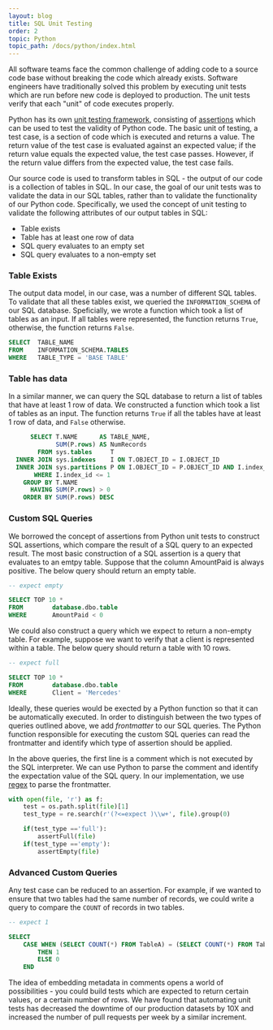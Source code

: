 ```yaml
---
layout: blog
title: SQL Unit Testing
order: 2
topic: Python
topic_path: /docs/python/index.html
---
```

All software teams face the common challenge of adding code to a source code base without breaking the code which already exists. Software engineers have traditionally solved this problem by executing unit tests which are run before new code is deployed to production. The unit tests verify that each "unit" of code executes properly.

Python has its own [unit testing framework](https://docs.python.org/3/library/unittest.html), consisting of [assertions](https://docs.python.org/3/library/unittest.html#assert-methods) which can be used to test the validity of Python code. The basic unit of testing, a test case, is a section of code which is executed and returns a value. The return value of the test case is evaluated against an expected value; if the return value equals the expected value, the test case passes. However, if the return value differs from the expected value, the test case fails.

Our source code is used to transform tables in SQL - the output of our code is a collection of tables in SQL. In our case, the goal of our unit tests was to validate the data in our SQL tables, rather than to validate the functionality of our Python code. Specifically, we used the concept of unit testing to validate the following attributes of our output tables in SQL:

* Table exists
* Table has at least one row of data
* SQL query evaluates to an empty set
* SQL query evaluates to a non-empty set


### **Table Exists**
The output data model, in our case, was a number of different SQL tables. To validate that all these tables exist, we queried the `INFORMATION_SCHEMA` of our SQL database. Speficially, we wrote a function which took a list of tables as an input. If all tables were represented, the function returns `True`, otherwise, the function returns `False`.

```sql
SELECT  TABLE_NAME
FROM    INFORMATION_SCHEMA.TABLES
WHERE   TABLE_TYPE = 'BASE TABLE'
```

### **Table has data**
In a similar manner, we can query the SQL database to return a list of tables that have at least 1 row of data. We constructed a function which took a list of tables as an input. The function returns `True` if all the tables have at least 1 row of data, and `False` otherwise.

```sql
      SELECT T.NAME      AS TABLE_NAME,
             SUM(P.rows) AS NumRecords
        FROM sys.tables     T
  INNER JOIN sys.indexes    I ON T.OBJECT_ID = I.OBJECT_ID
  INNER JOIN sys.partitions P ON I.OBJECT_ID = P.OBJECT_ID AND I.index_id = P.index_id
       WHERE I.index_id <= 1
    GROUP BY T.NAME
      HAVING SUM(P.rows) > 0
    ORDER BY SUM(P.rows) DESC
```

### **Custom SQL Queries**
We borrowed the concept of assertions from Python unit tests to construct SQL assertions, which compare the result of a SQL query to an expected result. The most basic construction of a SQL assertion is a query that evaluates to an emtpy table. Suppose that the column AmountPaid is always positive. The below query should return an empty table.

```sql
-- expect empty

SELECT TOP 10 *
FROM  		database.dbo.table
WHERE		AmountPaid < 0
```

We could also construct a query which we expect to return a non-empty table. For example, suppose we want to verify that a client is represented within a table. The below query should return a table with 10 rows.

```sql
-- expect full

SELECT TOP 10 *
FROM  		database.dbo.table
WHERE		Client = 'Mercedes'
```

Ideally, these queries would be exected by a Python function so that it can be automatically executed. In order to distinguish between the two types of queries outlined above, we add *frontmatter* to our SQL queries. The Python function responsible for executing the custom SQL queries can read the frontmatter and identify which type of assertion should be applied.

In the above queries, the first line is a comment which is not executed by the SQL interpreter. We can use Python to parse the comment and identify the expectation value of the SQL query. In our implementation, we use [regex](https://docs.python.org/3/library/re.html) to parse the frontmatter.

```python
with open(file, 'r') as f:
	test = os.path.split(file)[1]
	test_type = re.search(r'(?<=expect )\\w+', file).group(0)

	if(test_type =='full'):
		assertFull(file)
	if(test_type =='empty'):
		assertEmpty(file)
```

### **Advanced Custom Queries**
Any test case can be reduced to an assertion. For example, if we wanted to ensure that two tables had the same number of records, we could write a query to compare the `COUNT` of records in two tables.

```sql
-- expect 1

SELECT
    CASE WHEN (SELECT COUNT(*) FROM TableA) = (SELECT COUNT(*) FROM TableB)
        THEN 1
        ELSE 0
    END
``` 

The idea of embedding metadata in comments opens a world of possibilities - you could build tests which are expected to return certain values, or a certain number of rows. We have found that automating unit tests has decreased the downtime of our production datasets by 10X and increased the number of pull requests per week by a similar increment.